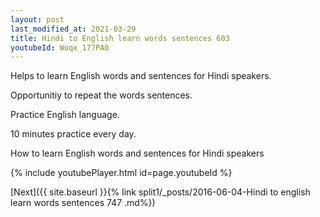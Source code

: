 ```yaml
---
layout: post
last_modified_at: 2021-03-29
title: Hindi to English learn words sentences 603 
youtubeId: Woqx_177PA0
---
```

 
 
Helps to learn English words and sentences for Hindi speakers.

Opportunitiy to repeat the words sentences. 

Practice English language. 
 
10 minutes practice every day. 
 
How to learn English words and sentences for Hindi speakers 
 
{% include youtubePlayer.html id=page.youtubeId %}
 
 
[Next]({{ site.baseurl }}{% link  split1/_posts/2016-06-04-Hindi to english learn words sentences 747 .md%})
 
